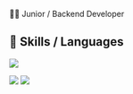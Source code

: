 
🧑‍💻 Junior / Backend Developer

🚀 Skills / Languages
---
<p align="left">
  <a href="https://skillicons.dev">
    <img src="https://skillicons.dev/icons?i=java,spring,linux,git,angular,bootstrap,postgres,mysql" />
  </a>
</p>
<p align="left">
  <img src="https://github-readme-stats.vercel.app/api?username=Jhonatan1973&show_icons=true&theme=radical" /> 
  <img src="https://github-readme-stats.vercel.app/api/top-langs/?username=Jhonatan1973&layout=compact&theme=radical&hide=HTML,CSS" />
</p>

